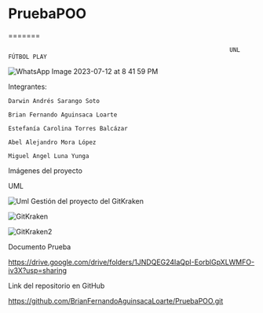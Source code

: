 
# PruebaPOO
=======

                                                                   UNL FÚTBOL PLAY 
                    
![WhatsApp Image 2023-07-12 at 8 41 59 PM](https://github.com/BrianFernandoAguinsacaLoarte/PruebaPOO/assets/118997463/b53f20e3-c28d-4730-9296-0d0430b15976)

                                              
Integrantes:
  
    Darwin Andrés Sarango Soto
  
    Brian Fernando Aguinsaca Loarte
  
    Estefanía Carolina Torres Balcázar
  
    Abel Alejandro Mora López
    
    Miguel Angel Luna Yunga 

Imágenes del proyecto
  
  UML
  
  ![Uml](https://github.com/BrianFernandoAguinsacaLoarte/PruebaPOO/assets/133794609/cf984d97-3743-4123-ad25-5d87b3fcd21e)
 Gestión del proyecto del GitKraken
 
 ![GitKraken](https://github.com/BrianFernandoAguinsacaLoarte/PruebaPOO/assets/133794609/701772b3-8657-4a64-9192-9dde0835f2de)
 
 ![GitKraken2](https://github.com/BrianFernandoAguinsacaLoarte/PruebaPOO/assets/133794609/9a8a659c-ff08-4c61-af17-1106c5a144fe)
 
 Documento Prueba 
 
 https://drive.google.com/drive/folders/1JNDQEG24IaQpI-EorblGpXLWMFO-iv3X?usp=sharing 
 
 Link del repositorio en GitHub
 
 https://github.com/BrianFernandoAguinsacaLoarte/PruebaPOO.git

